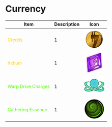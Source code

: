 # Currency

| Item | Description | Icon |
| ---- | --------------------- | -------------- |
| <span style='color:#ffd000'>Credits</span> | 1 | <img width="65" src="media/currency/credits.svg" alt="Credits Icon"></img>
| <span style='color:#ffd000'>Iridium</span> | 1 | <img width="65" src="media/currency/iridium.svg" alt="Iridium Icon"></img>
| <span style='color:#51ff00'>Warp Drive Charges</span> | 1 | <img width="65" src="media/currency/warpDriveCharges.svg" alt="Warp Drive Charges Icon"></img>
| <span style='color:#51ff00'>Gathering Essence</span> | 1 | <img width="65" src="media/currency/gathering-essence.svg" alt="Gathering Essence Icon"></img>

